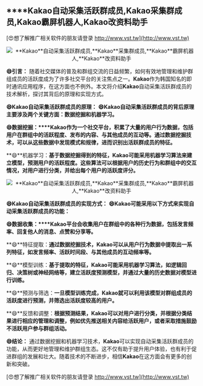 ## ****Kakao**自动采集活跃群成员,**Kakao**采集群成员,**Kakao**霸屏机器人,**Kakao**改资料助手**

[😍想了解推广相关软件的朋友请登录 http://www.vst.tw](http://www.vst.tw)

 <center><img src="https://vst.tw/MP4/tuiguang/png/2.png" alt="**Kakao**自动采集活跃群成员,**Kakao**采集群成员,**Kakao**霸屏机器人,**Kakao**改资料助手"></center>

**😄引言：**
随着社交媒体的普及和群组交流的日益频繁，如何有效地管理和维护群组成员的活跃度成为了许多社交平台的关注焦点之一。**Kakao**作为韩国知名的即时通讯应用程序，在这方面也不例外。本文将介绍**Kakao**自动采集活跃群成员的技术解析，探讨其背后的原理和实现方式。

**😄**Kakao**自动采集活跃群成员的原理：**
**😄**Kakao**自动采集活跃群成员的背后原理主要涉及两个关键方面：数据挖掘和机器学习。**

**😄**数据挖掘：****Kakao**作为一个社交平台，积累了大量的用户行为数据，包括用户在群组中的活跃程度、发布的内容、与其他成员的互动等。通过数据挖掘技术，可以从这些数据中发现模式和规律，进而识别出活跃群成员的特征。**

**😄**机器学习：**基于数据挖掘得到的特征，**Kakao**可能采用机器学习算法来建立模型，预测用户的活跃程度。这些算法可以根据用户的历史行为和群组中的交互情况，对用户进行分类，并给出每个用户的活跃度评分。**

 <center><img src="https://vst.tw/MP4/tuiguang/png/0.png" alt="**Kakao**自动采集活跃群成员,**Kakao**采集群成员,**Kakao**霸屏机器人,**Kakao**改资料助手"></center>

**😄**Kakao**自动采集活跃群成员的实现方式：**
**😄**Kakao**可能采用以下方式来实现自动采集活跃群成员的功能：**

**😄**数据收集：****Kakao**平台会收集用户在群组中的各种行为数据，包括发言频率、回复他人的消息、点赞和分享等。**

**😄**特征提取：**通过数据挖掘技术，**Kakao**可以从用户行为数据中提取出一系列特征，如发言频率、活跃时间段、与其他成员的互动频率等。**

**😄**模型训练：**基于提取的特征，**Kakao**可能采用机器学习算法，如逻辑回归、决策树或神经网络等，建立活跃度预测模型，并通过大量的历史数据对模型进行训练。**

**😄**预测与筛选：**一旦模型训练完成，**Kakao**就可以利用该模型对群组成员的活跃度进行预测，并筛选出活跃度较高的用户。**

**😄**反馈和调整：**根据预测结果，**Kakao**可以对用户进行分类，并根据分类结果进行相应的管理和调整，例如优先推送相关内容给活跃用户，或者采取措施鼓励不活跃用户参与群组活动。**

**😄结论：**
通过数据挖掘和机器学习技术，**Kakao**可以实现自动采集活跃群成员的功能，从而更好地管理和维护群组生态。这不仅有助于提升用户体验，也有利于促进群组的发展和壮大。随着技术的不断进步，相信**Kakao**在这方面会有更多的创新和突破。

[😍想了解推广相关软件的朋友请登录 http://www.vst.tw](http://www.vst.tw)



